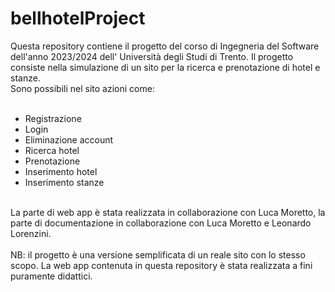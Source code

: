 <h1>bellhotelProject</h1>
Questa repository contiene il progetto del corso di Ingegneria del Software dell'anno 2023/2024 dell' Università degli Studi di Trento.
Il progetto consiste nella simulazione di un sito per la ricerca e prenotazione di hotel e stanze.</br>
Sono possibili nel sito azioni come:
</br></br> 
<ul>
  <li>Registrazione</li>
  <li>Login</li>
  <li>Eliminazione account</li>
  <li>Ricerca hotel</li>
  <li>Prenotazione</li>
  <li>Inserimento hotel</li>
  <li>Inserimento stanze</li>
</ul>
</br>
La parte di web app è stata realizzata in collaborazione con Luca Moretto, la parte di documentazione in collaborazione con Luca Moretto e Leonardo Lorenzini.</br></br>
NB: il progetto è una versione semplificata di un reale sito con lo stesso scopo. La web app contenuta in questa repository è stata realizzata a fini puramente didattici.

